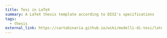 ```yaml
---
title: Tesi in LaTeX
summary: A LaTeX thesis template according to DISI's specifications
tags:
  - thesis
external_link: https://cartabinaria.github.io/wiki/modelli-di-tesi/latex/
---
```

